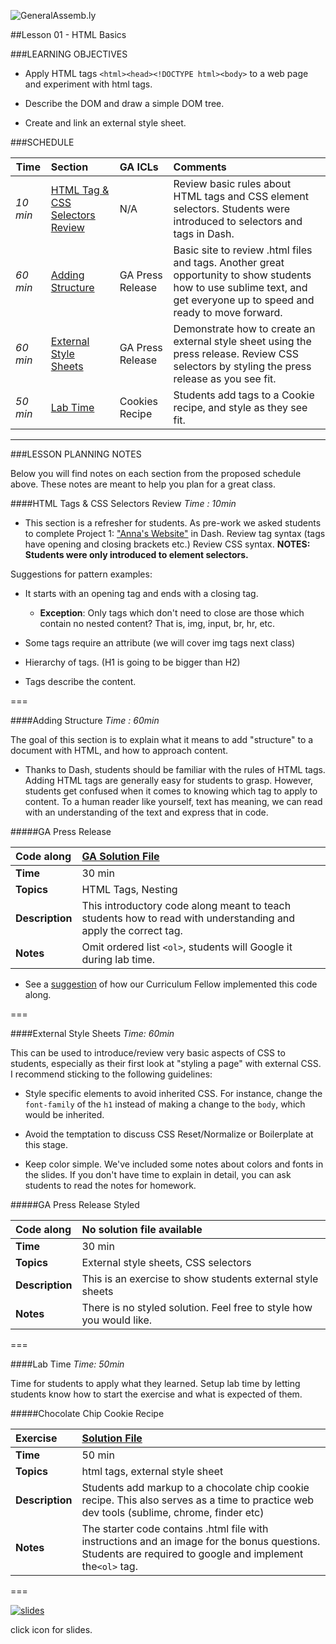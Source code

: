 ![GeneralAssemb.ly](../../img/icons/instr_agenda.png)


##Lesson 01 - HTML Basics

###LEARNING OBJECTIVES

*	Apply HTML tags ```<html><head><!DOCTYPE html><body>``` to a web page and experiment with html tags.

*	Describe the DOM and draw a simple DOM tree.

*	Create and link an external style sheet.


###SCHEDULE


| Time        | Section| GA ICLs| Comments |
| ------------- |:-------------|:-------------------|:----------------|
| _10 min_ | [HTML Tag & CSS Selectors Review](#html-tags--css-selectors-review) | N/A | Review basic rules about HTML tags and CSS element selectors. Students were introduced to selectors and tags in Dash. |
| _60 min_ | [Adding Structure](#adding-structure) | GA Press Release | Basic site to review .html files and tags. Another great opportunity to show students how to use sublime text, and get everyone up to speed and ready to move forward.|
| _60 min_ | [External Style Sheets](#external-style-sheets) |GA Press Release| Demonstrate how to create an external style sheet using the press release. Review CSS selectors by styling the press release as you see fit.|
| _50 min_ | [Lab Time](#lab-time) | Cookies Recipe | Students add tags to a Cookie recipe, and style as they see fit.|


---

###LESSON PLANNING NOTES

Below you will find notes on each section from the proposed schedule above. These notes are  meant to help you plan for a great class.


####HTML Tags & CSS Selectors Review
_Time : 10min_

 *	This section is a refresher for students. As pre-work we asked students to complete Project 1: ["Anna's Website"](https://dash.generalassemb.ly/projects/annas-website-1) in Dash. Review tag syntax (tags have opening and closing brackets etc.) Review CSS syntax. __NOTES: Students were only introduced to element selectors.__
 
Suggestions for pattern examples: 

*	It starts with an opening tag and ends with a closing tag.

	*	__Exception__: Only tags which don't need to close are those which contain no nested content? That is, img, input, br, hr, etc.


*	Some tags require an attribute (we will cover img tags next class) 

*	Hierarchy of tags. (H1 is going to be bigger than H2)

*	Tags describe the content. 

===
 
 
####Adding Structure
_Time : 60min_

The goal of this section is to explain what it means to add "structure" to a document with HTML, and how to approach content. 

*	Thanks to Dash, students should be familiar with the rules of HTML tags. Adding HTML tags are generally easy for students to grasp. However, students get confused when it comes to knowing which tag to apply to content. To a human reader like yourself, text has meaning, we can read with an understanding of the text and express that in code. 


#####GA Press Release

| Code along | [GA Solution File](solution/ga_press_release)|
| :------------- |:-------------|
| __Time__ | 30 min| 
| __Topics__ | HTML Tags, Nesting| 
| __Description__| This introductory code along meant to teach students how to read with understanding and apply the correct tag.|   
| __Notes__| Omit ordered list ```<ol>```, students will Google it during lab time.|  


*	See a [suggestion](solution/ga_press_release/instr_notes.md) of how our Curriculum Fellow implemented this code along.

===

####External Style Sheets
_Time: 60min_

This can be used to introduce/review very basic aspects of CSS to students, especially as their first look at "styling a page" with external CSS. I recommend sticking to the following guidelines:

*	Style specific elements to avoid inherited CSS. For instance, change the `font-family` of the `h1` instead of making a change to the `body`, which would be inherited.

*	Avoid the temptation to discuss CSS Reset/Normalize or Boilerplate at this stage. 

*	Keep color simple. We've included some notes about colors and fonts in the slides. If you don't have time to explain in detail, you can ask students to read the notes for homework.
  

#####GA Press Release Styled 

|Code along | No solution file available|
| :------------- |:-------------|
| __Time__ | 30 min| 
| __Topics__ | External style sheets, CSS selectors| 
| __Description__| This is an exercise to show students external style sheets|   
| __Notes__| There is no styled solution. Feel free to style how you would like. | 
 
===


####Lab Time
_Time: 50min_

Time for students to apply what they learned. Setup lab time by letting students know how to start the exercise and what is expected of them. 
 
#####Chocolate Chip Cookie Recipe

| Exercise |[Solution File](solution/cookie_recipe) |
| :------------- |:-------------|
| __Time__ | 50 min| 
| __Topics__ | html tags, external style sheet | 
| __Description__| Students add markup to a chocolate chip cookie recipe. This also serves as a time to practice web dev tools (sublime, chrome, finder etc)|    
| __Notes__| The starter code contains .html file with instructions and an image for the bonus questions. Students are required to google and implement the```<ol>``` tag.|

===

[![slides](../../img/icons/slides.png)](slides.md)

click icon for slides.
